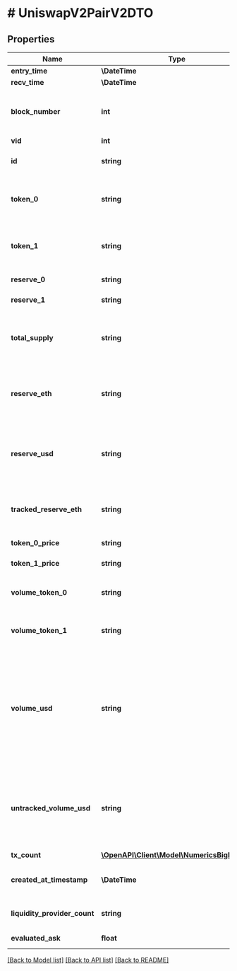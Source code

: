 # # UniswapV2PairV2DTO

## Properties

Name | Type | Description | Notes
------------ | ------------- | ------------- | -------------
**entry_time** | **\DateTime** |  | [optional]
**recv_time** | **\DateTime** |  | [optional]
**block_number** | **int** | Number of block in which entity was recorded. | [optional]
**vid** | **int** |  | [optional]
**id** | **string** | Pair contract address. | [optional]
**token_0** | **string** | Reference to token0 as stored in pair contract. | [optional]
**token_1** | **string** | Reference to token1 as stored in pair contract. | [optional]
**reserve_0** | **string** | Reserve of token0. | [optional]
**reserve_1** | **string** | Reserve of token1. | [optional]
**total_supply** | **string** | Total supply of liquidity token distributed to LPs. | [optional]
**reserve_eth** | **string** | Total liquidity in pair stored as an amount of ETH. | [optional]
**reserve_usd** | **string** | Total liquidity amount in pair stored as an amount of USD. | [optional]
**tracked_reserve_eth** | **string** | Total liquidity with only tracked amount. | [optional]
**token_0_price** | **string** | Token0 per token1. | [optional]
**token_1_price** | **string** | Token1 per token0. | [optional]
**volume_token_0** | **string** | Amount of token0 swapped on this pair. | [optional]
**volume_token_1** | **string** | Amount of token1 swapped on this pair. | [optional]
**volume_usd** | **string** | Total amount swapped all time in this pair stored in USD (only tracked if USD liquidity is above minimum threshold). | [optional]
**untracked_volume_usd** | **string** | Total amount swapped all time in this pair stored in USD, no minimum liquidity threshold. | [optional]
**tx_count** | [**\OpenAPI\Client\Model\NumericsBigInteger**](NumericsBigInteger.md) |  | [optional]
**created_at_timestamp** | **\DateTime** | Timestamp contract was created. | [optional]
**liquidity_provider_count** | **string** | Total number of LPs. | [optional]
**evaluated_ask** | **float** |  | [optional] [readonly]

[[Back to Model list]](../../README.md#models) [[Back to API list]](../../README.md#endpoints) [[Back to README]](../../README.md)
